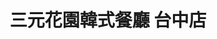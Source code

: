 ---
title: "三元花園韓式餐廳 台中店"
description: "三元花園韓式餐廳 台中店"
layout: shop
keywords:
  - 美食競賽
  - 台灣美食
  - 美食精選
datePublished: "2025-06-30"
dateModified: "2025-07-05"
city: "台中市"
district: "西屯區"
address: "407台中市西屯區台灣大道四段1962號"
phone: "0423594066"
geo: "24.182908892072682, 120.59914001486979"
google_map: "https://maps.app.goo.gl/VETBVCcF3Ged1M7AA"
footinder: "https://footinder.com.tw/%E5%8F%B0%E4%B8%AD%E5%B8%82%E8%A5%BF%E5%B1%AF%E5%8D%80/13416/"
official: "http://www.samwon.com.tw/"
award:
  - name: "500盤"
    year: "2024"
    entries:
      - dishes:
          - "招牌牛小排"
          - "三元甜辣炸雞"

---